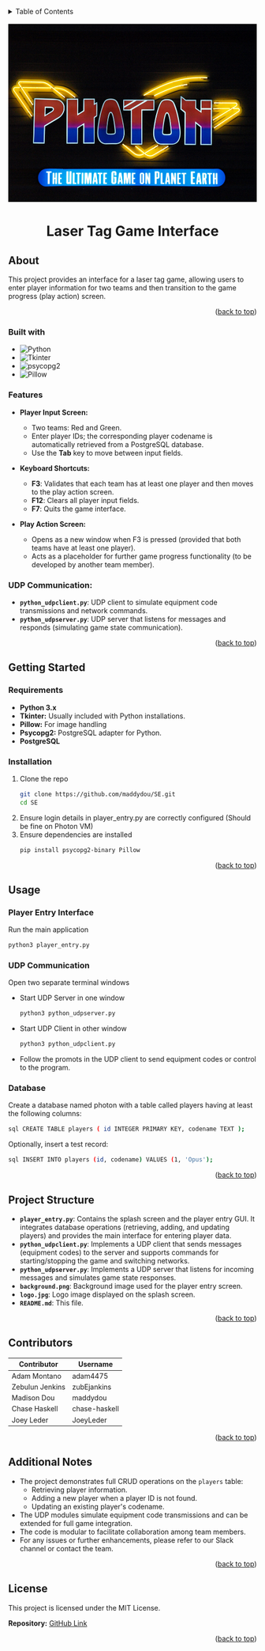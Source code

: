 <a id="readme-top"></a>
<details>
  <summary>Table of Contents</summary>
  <ol>
    <li>
      <a href="#about">About The Project</a>
      <ul>
        <li><a href="#built-with">Built With</a></li>
        <li><a href="#features">Features</a></li>
      </ul>
    </li>
    <li>
      <a href="#getting-started">Getting Started</a>
      <ul>
        <li><a href="#requirements">Requirements</a></li>
        <li><a href="#installation">Installation</a></li>
      </ul>
    </li>
    <li>
      <a href="#usage">Usage</a>
      <ul>
        <li><a href="#player-entry-interface">Player Entry Interface</a></li>
        <li><a href="#udp-communication">UDP Communication</a></li>
      </ul>
    </li>
    <li><a href="#project-structure">Project Structure</a></li>
    <li><a href="#contributors">Contributors</a></li>
    <li><a href="#additional-notes">Additional Notes</a></li>
    <li><a href="#license">License</a></li>
  </ol>
</details>


<br />
<div align="center">
  <a href="https://github.com/maddydou/SE">
    <img src="logo.jpg" alt="Logo" width="520" height="360">
  </a>

# Laser Tag Game Interface
</div>

## About

This project provides an interface for a laser tag game, allowing users to enter player information for two teams and then transition to the game progress (play action) screen.

<p align="right">(<a href="#readme-top">back to top</a>)</p>



### Built with

* ![Python](https://img.shields.io/badge/python-3.x-blue)
* ![Tkinter](https://img.shields.io/badge/Tkinter-green)
* ![psycopg2](https://img.shields.io/badge/psycopg2-yellow)
* ![Pillow](https://img.shields.io/badge/Pillow-blue)


### Features

- **Player Input Screen:**
  - Two teams: Red and Green.
  - Enter player IDs; the corresponding player codename is automatically retrieved from a PostgreSQL database.
  - Use the **Tab** key to move between input fields.
  
- **Keyboard Shortcuts:**
  - **F3**: Validates that each team has at least one player and then moves to the play action screen.
  - **F12**: Clears all player input fields.
  - **F7**: Quits the game interface.

- **Play Action Screen:**
  - Opens as a new window when F3 is pressed (provided that both teams have at least one player).
  - Acts as a placeholder for further game progress functionality (to be developed by another team member).
 
### UDP Communication:
- **`python_udpclient.py`**: UDP client to simulate equipment code transmissions and network commands.
- **`python_udpserver.py`**: UDP server that listens for messages and responds (simulating game state communication).

<p align="right">(<a href="#readme-top">back to top</a>)</p>

## Getting Started

### Requirements

- **Python 3.x**
- **Tkinter:** Usually included with Python installations.
- **Pillow:** For image handling
- **Psycopg2:** PostgreSQL adapter for Python.
- **PostgreSQL**

### Installation

1. Clone the repo
   ```sh
   git clone https://github.com/maddydou/SE.git
   cd SE
   ```
2. Ensure login details in player_entry.py are correctly configured (Should be fine on Photon VM)
3. Ensure dependencies are installed
   ```sh
   pip install psycopg2-binary Pillow

<p align="right">(<a href="#readme-top">back to top</a>)</p>

## Usage

### Player Entry Interface

Run the main application 
```sh
python3 player_entry.py
```

### UDP Communication
Open two separate terminal windows
* Start UDP Server in one window
  ```sh
  python3 python_udpserver.py
  ```
* Start UDP Client in other window
  ```sh
  python3 python_udpclient.py
  ```
* Follow the promots in the UDP client to send equipment codes or control to the program.

### Database

Create a database named photon with a table called players having at least the following columns: 
```sh
sql CREATE TABLE players ( id INTEGER PRIMARY KEY, codename TEXT );
```
Optionally, insert a test record: 
```sh
sql INSERT INTO players (id, codename) VALUES (1, 'Opus');
```

<p align="right">(<a href="#readme-top">back to top</a>)</p>

## Project Structure

- **`player_entry.py`**: Contains the splash screen and the player entry GUI. It integrates database operations (retrieving, adding, and updating players) and provides the main interface for entering player data.
- **`python_udpclient.py`**: Implements a UDP client that sends messages (equipment codes) to the server and supports commands for starting/stopping the game and switching networks.
- **`python_udpserver.py`**: Implements a UDP server that listens for incoming messages and simulates game state responses.
- **`background.png`**: Background image used for the player entry screen.
- **`logo.jpg`**: Logo image displayed on the splash screen.
- **`README.md`**: This file.

<p align="right">(<a href="#readme-top">back to top</a>)</p>

## Contributors

| Contributor      | Username      |
| ---------------- | ------------- |
| Adam Montano     | adam4475      |
| Zebulun Jenkins  | zubEjankins   |
| Madison Dou      | maddydou      |
| Chase Haskell    | chase-haskell |
| Joey Leder       | JoeyLeder     |

<p align="right">(<a href="#readme-top">back to top</a>)</p>

## Additional Notes

- The project demonstrates full CRUD operations on the `players` table:
  - Retrieving player information.
  - Adding a new player when a player ID is not found.
  - Updating an existing player's codename.
- The UDP modules simulate equipment code transmissions and can be extended for full game integration.
- The code is modular to facilitate collaboration among team members.
- For any issues or further enhancements, please refer to our Slack channel or contact the team.

<p align="right">(<a href="#readme-top">back to top</a>)</p>

## License

This project is licensed under the MIT License.

**Repository:** [GitHub Link](https://github.com/maddydou/SE)

<p align="right">(<a href="#readme-top">back to top</a>)</p>
